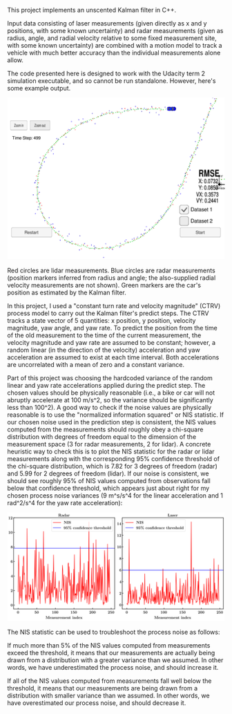[//]: # (Image References) 
[ukf_tracking]: ./ukf_tracking.png
[NIS]: ./postprocess_NIS/NIS.png

This project implements an unscented Kalman filter in C++. 

Input data consisting of laser measurements (given directly as
x and y positions, with some known uncertainty) and radar
measurements (given as radius, angle, and radial velocity 
relative to some fixed measurement site, with some known uncertainty)
are combined with a motion model to track a vehicle with much better
accuracy than the individual measurements alone allow.

The code presented here is designed to work with the
Udacity term 2 simulation executable, and so cannot be run standalone.
However, here's some example output.  

![Tracking car with UKF][ukf_tracking]

Red circles are lidar measurements.
Blue circles are radar measurements (position markers inferred from radius and angle; 
the also-supplied radial velocity measurements are not shown).
Green markers are the car's position as estimated by the Kalman filter.

In this project, I used a "constant turn rate and velocity magnitude" (CTRV)
process model to carry out the Kalman filter's predict steps.  The CTRV 
tracks a state vector of 5 quantities:  x position, y position, velocity magnitude,
yaw angle, and yaw rate.  To predict the position from the time of the old measurement
to the time of the current measurement, the velocity magnitude and yaw rate are 
assumed to be constant; however, a random linear (in the direction of the velocity) 
acceleration and yaw acceleration are assumed to exist at each time interval. 
Both accelerations are uncorrelated with a mean of zero and a constant variance.

Part of this project was choosing the hardcoded 
variance of the random linear and yaw rate accelerations 
applied during the predict step.  The chosen values should be 
physically reasonable (i.e., a bike or car will not abruptly accelerate at 100 m/s^2, 
so the variance should be significantly less than 100^2).  A good way to check if 
the noise values are physically reasonable is to use the "normalized information squared"
or NIS statistic.  If our chosen noise used in the prediction
step is consistent, the NIS values computed from the measurements 
should roughly obey a chi-square distribution with degrees of freedom equal
to the dimension of the measurement space (3 for radar measurements, 2 for lidar).
A concrete heuristic way to check this is to plot the NIS statistic for the 
radar or lidar measurements along with the corresponding 95% confidence threshold
of the chi-square distribution, which is 7.82 for 3 degrees of freedom (radar) 
and 5.99 for 2 degrees of freedom (lidar).  If our noise is consistent, we should 
see roughly 95% of NIS values computed from observations fall below that
confidence threshold, which appears just about right for my chosen process
noise variances (9 m^s/s^4 for the linear acceleration and 1 rad^2/s^4 for the
yaw rate acceleration):

![NIS values][NIS]

The NIS statistic can be used to troubleshoot the process noise as follows:

If much more than 5% of the NIS values computed from measurements exceed the threshold,
it means that our measurements are actually being drawn from a distribution with
a greater variance than we assumed.  In other words, we have underestimated the process
noise, and should increase it.  

If all of the NIS values computed from measurements
fall well below the threshold, it means that our measurements are being drawn from 
a distribution with smaller variance than we assumed.  In other words, we have 
overestimated our process noise, and should decrease it.


